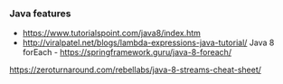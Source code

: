 ### Java features
  * https://www.tutorialspoint.com/java8/index.htm
  * http://viralpatel.net/blogs/lambda-expressions-java-tutorial/
  Java 8 forEach - https://springframework.guru/java-8-foreach/
  
  https://zeroturnaround.com/rebellabs/java-8-streams-cheat-sheet/

